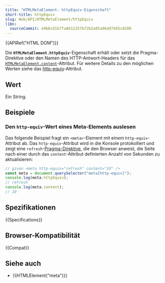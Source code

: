 ```yaml
---
title: "HTMLMetaElement: httpEquiv-Eigenschaft"
short-title: httpEquiv
slug: Web/API/HTMLMetaElement/httpEquiv
l10n:
  sourceCommit: e9b6cd1b7fa8612257b72b2a85a96dd7d45c0200
---
```


{{APIRef("HTML DOM")}}

Die **`HTMLMetaElement.httpEquiv`**-Eigenschaft erhält oder setzt die Pragma-Direktive oder den Namen des HTTP-Antwort-Headers für das [`HTMLMetaElement.content`](/de/docs/Web/API/HTMLMetaElement/content)-Attribut.
Für weitere Details zu den möglichen Werten siehe das [http-equiv](/de/docs/Web/HTML/Reference/Elements/meta#http-equiv)-Attribut.

## Wert

Ein String.

## Beispiele

### Den `http-equiv`-Wert eines Meta-Elements auslesen

Das folgende Beispiel fragt ein `<meta>`-Element mit einem `http-equiv`-Attribut ab.
Das `http-equiv`-Attribut wird in die Konsole protokolliert und zeigt eine `refresh`-[Pragma-Direktive](/de/docs/Web/HTML/Reference/Elements/meta#http-equiv), die den Browser anweist, die Seite nach einer durch das `content`-Attribut definierten Anzahl von Sekunden zu aktualisieren:

```js
// given <meta http-equiv="refresh" content="10" />
const meta = document.querySelector("meta[http-equiv]");
console.log(meta.httpEquiv);
// refresh
console.log(meta.content);
// 10
```

## Spezifikationen

{{Specifications}}

## Browser-Kompatibilität

{{Compat}}

## Siehe auch

- {{HTMLElement("meta")}}

